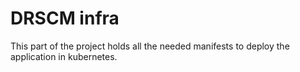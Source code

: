 
# DRSCM infra

This part of the project holds all the needed manifests to deploy the application in kubernetes.

